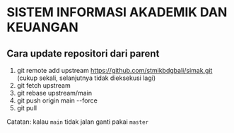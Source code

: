 # SISTEM INFORMASI AKADEMIK DAN KEUANGAN

## Cara update repositori dari parent

1. git remote add upstream https://github.com/stmikbdgbali/simak.git (cukup sekali, selanjutnya tidak dieksekusi lagi)
2. git fetch upstream
3. git rebase upstream/main
4. git push origin main --force
5. git pull

Catatan: kalau `main` tidak jalan ganti pakai `master`
